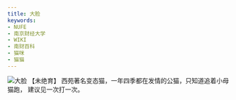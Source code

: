 ```yaml
---
title: 大脸
keywords:
- NUFE
- 南京财经大学
- WIKI
- 南财百科
- 猫咪
- 猫猫
---
```

![大脸](/mao/大脸.jpg)
【未绝育】
西苑著名变态猫，一年四季都在发情的公猫，只知道追着小母猫跑，
建议见一次打一次。